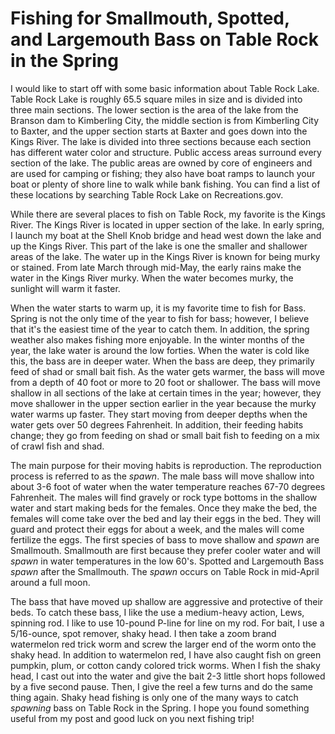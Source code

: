 # Fishing for Smallmouth, Spotted, and Largemouth Bass on Table Rock in the Spring

I would like to start off with some basic information about Table Rock Lake. Table Rock Lake is roughly 65.5 square miles in size and is divided into three main sections. The lower section is the area of the lake from the Branson dam to Kimberling City, the middle section is from Kimberling City to Baxter, and the upper section starts at Baxter and goes down into the Kings River. The lake is divided into three sections because each section has different water color and structure. Public access areas surround every section of the lake. The public areas are owned by core of engineers and are used for camping or fishing; they also have boat ramps to launch your boat or plenty of shore line to walk while bank fishing. You can find a list of these locations by searching Table Rock Lake on Recreations.gov. 

While there are several places to fish on Table Rock, my favorite is the Kings River. The Kings River is located in upper section of the lake. In early spring, I launch my boat at the Shell Knob bridge and head west down the lake and up the Kings River. This part of the lake is one the smaller and shallower areas of the lake. The water up in the Kings River is known for being murky or stained. From late March through mid-May, the early rains make the water in the Kings River murky. When the water becomes murky, the sunlight will warm it faster.

When the water starts to warm up, it is my favorite time to fish for Bass. Spring is not the only time of the year to fish for bass; however, I believe that it's the easiest time of the year to catch them. In addition, the spring weather also makes fishing more enjoyable. In the winter months of the year, the lake water is around the low forties. When the water is cold like this, the bass are in deeper water. When the bass are deep, they primarily feed of shad or small bait fish. As the water gets warmer, the bass will move from a depth of 40 foot or more to 20 foot or shallower. The bass will move shallow in all sections of the lake at certain times in the year; however, they move shallower in the upper section earlier in the year because the murky water warms up faster. They start moving from deeper depths when the water gets over 50 degrees Fahrenheit. In addition, their feeding habits change; they go from feeding on shad or small bait fish to feeding on a mix of crawl fish and shad. 

The main purpose for their moving habits is reproduction. The reproduction process is referred to as the *spawn*. The male bass will move shallow into about 3-6 foot of water when the water temperature reaches 67-70 degrees Fahrenheit. The males will find gravely or rock type bottoms in the shallow water and start making beds for the females. Once they make the bed, the females will come take over the bed and lay their eggs in the bed. They will guard and protect their eggs for about a week, and the males will come fertilize the eggs. The first species of bass to move shallow and *spawn* are Smallmouth. Smallmouth are first because they prefer cooler water and will *spawn* in water temperatures in the low 60's. Spotted and Largemouth Bass *spawn* after the Smallmouth. The *spawn* occurs on Table Rock in mid-April around a full moon.

The bass that have moved up shallow are aggressive and protective of their beds. To catch these bass, I like the use a medium-heavy action, Lews, spinning rod. I like to use 10-pound P-line for line on my rod. For bait, I use a 5/16-ounce, spot remover, shaky head. I then take a zoom brand watermelon red trick worm and screw the larger end of the worm onto the shaky head. In addition to watermelon red, I have also caught fish on green pumpkin, plum, or cotton candy colored trick worms. When I fish the shaky head, I cast out into the water and give the bait 2-3 little short hops followed by a five second pause. Then, I give the reel a few turns and do the same thing again. Shaky head fishing is only one of the many ways to catch *spawning* bass on Table Rock in the Spring. I hope you found something useful from my post and good luck on you next fishing trip!

